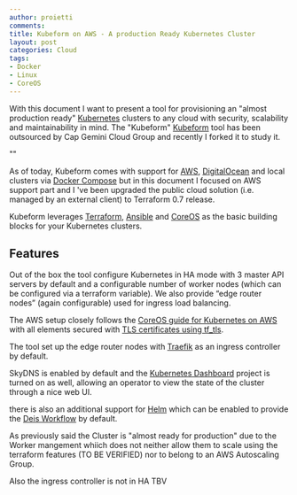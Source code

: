 ```yaml
---
author: proietti
comments:
title: Kubeform on AWS - A production Ready Kubernetes Cluster 
layout: post
categories: Cloud
tags:
- Docker
- Linux
- CoreOS
---
```

<div class="message">

With this document I want  to present a tool for provisioning an "almost  production ready"  <a href="https://kubernetes.io">Kubernetes</a> clusters to any cloud with security, scalability and maintainability in mind. The "Kubeform"    <a href="https://github.com/Capgemini/kubeform">Kubeform</a> tool has been outsourced by Cap Gemini Cloud Group and recently I forked it to  study it.
</div>
"<!-- more -->"

<p>As of today, Kubeform comes with support for <a href="https://aws.amazon.com/">AWS</a>, <a href="https://www.digitalocean.com/">DigitalOcean</a> and local clusters via <a href="https://www.docker.com/products/docker-compose">Docker Compose</a> but in this document I focused on AWS support part and I 've been upgraded the public cloud solution (i.e. managed by an external client)  to  Terraform 0.7 release. 

<p>Kubeform leverages <a href="https://terraform.io">Terraform</a>, <a href="https://ansible.com">Ansible</a> and <a href="https://coreos.com">CoreOS</a> as the basic building blocks for your Kubernetes clusters.

<h2 id="features">Features</h2>

<p>Out of the box the tool configure Kubernetes in HA mode with 3 master API servers by default and a configurable number of worker nodes (which can be configured via a terraform variable). We also provide “edge router nodes” (again configurable) used for ingress load balancing.</p>

<p>The AWS setup closely follows the <a href="https://coreos.com/kubernetes/docs/latest/">CoreOS guide for Kubernetes on AWS</a> with all elements secured with <a href="https://github.com/Capgemini/tf_tls">TLS certificates using tf_tls</a>.</p>

<p>The tool set up the edge router nodes with <a href="https://traefik.github.io/">Traefik</a> as an ingress controller by default. </p>

<p>SkyDNS is enabled by default and the <a href="https://github.com/kubernetes/dashboard">Kubernetes Dashboard</a> project is turned on as well, allowing an operator to view the state of the cluster through a nice web UI.</p>

<p>there is also an additional support for <a href="https://github.com/helm/helm">Helm</a> which can be enabled to provide the <a href="https://github.com/deis/workflow">Deis Workflow</a> by default.</p>

<p>As previously said the Cluster is "almost ready for production" due to the Worker mangement whiich does not neither allow them to scale using the terraform features (TO BE VERIFIED) nor to  belong to an AWS Autoscaling Group.<p>

<p> Also the ingress controller is not in HA TBV<p>
